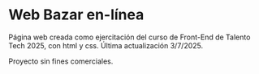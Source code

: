 
Web Bazar en-línea
==================

Página web creada como ejercitación del curso de Front-End de Talento Tech 2025, con html y css. 
Última actualización 3/7/2025.

Proyecto sin fines comerciales. 




